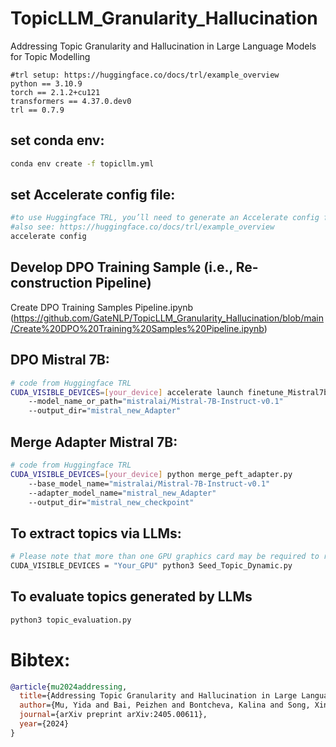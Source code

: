 # TopicLLM_Granularity_Hallucination
Addressing Topic Granularity and Hallucination in Large Language Models for Topic Modelling

```text
#trl setup: https://huggingface.co/docs/trl/example_overview
python == 3.10.9
torch == 2.1.2+cu121
transformers == 4.37.0.dev0
trl == 0.7.9
```

## set conda env:
```bash
conda env create -f topicllm.yml
```

## set Accelerate config file:
```bash
#to use Huggingface TRL, you’ll need to generate an Accelerate config file
#also see: https://huggingface.co/docs/trl/example_overview
accelerate config
```

## Develop DPO Training Sample (i.e., Re-construction Pipeline)
Create DPO Training Samples Pipeline.ipynb (https://github.com/GateNLP/TopicLLM_Granularity_Hallucination/blob/main/Create%20DPO%20Training%20Samples%20Pipeline.ipynb)

## DPO Mistral 7B:
```bash
# code from Huggingface TRL
CUDA_VISIBLE_DEVICES=[your_device] accelerate launch finetune_Mistral7b.py
    --model_name_or_path="mistralai/Mistral-7B-Instruct-v0.1"
    --output_dir="mistral_new_Adapter"
```

## Merge Adapter Mistral 7B:
```bash
# code from Huggingface TRL
CUDA_VISIBLE_DEVICES=[your_device] python merge_peft_adapter.py
    --base_model_name="mistralai/Mistral-7B-Instruct-v0.1"
    --adapter_model_name="mistral_new_Adapter"
    --output_dir="mistral_new_checkpoint"
```

## To extract topics via LLMs:
```bash
# Please note that more than one GPU graphics card may be required to run LLaMA 13B models!
CUDA_VISIBLE_DEVICES = "Your_GPU" python3 Seed_Topic_Dynamic.py
```

## To evaluate topics generated by LLMs
```python
python3 topic_evaluation.py
```

# Bibtex:
```bibtex
@article{mu2024addressing,
  title={Addressing Topic Granularity and Hallucination in Large Language Models for Topic Modelling},
  author={Mu, Yida and Bai, Peizhen and Bontcheva, Kalina and Song, Xingyi},
  journal={arXiv preprint arXiv:2405.00611},
  year={2024}
}


